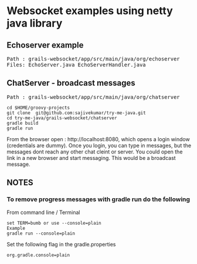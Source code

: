# Websocket examples using netty java library

## Echoserver example
<pre>
Path : grails-websocket/app/src/main/java/org/echoserver 
Files: EchoServer.java EchoServerHandler.java
</pre>

## ChatServer - broadcast messages
<pre>
Path : grails-websocket/app/src/main/java/org/chatserver
</pre>

```
cd $HOME/groovy-projects
git clone  git@github.com:sajivekumar/try-me-java.git
cd try-me-java/grails-websocket/chatserver
gradle build
gradle run 
```

From the browser open : http://localhost:8080, which opens a login window (credentials are dummy).
Once you login, you can type in messages, but the messages dont reach any other chat cleint or server.
You could open the link in a new browser and start messaging. 
This would be a broadcast message.



## NOTES

### To remove progress messages with gradle run do the following 
From command line / Terminal
```
set TERM=bumb or use --console=plain
Example 
gradle run --console=plain
```

Set the following flag in the gradle.properties
```
org.gradle.console=plain
```

